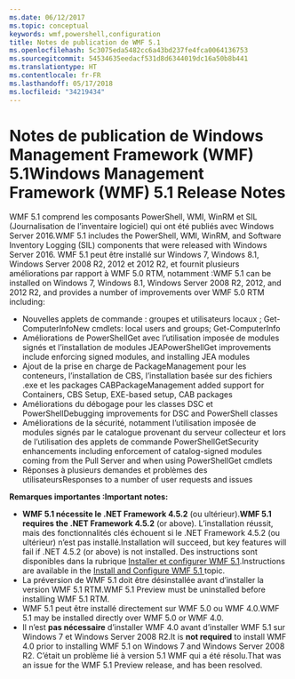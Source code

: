 ```yaml
---
ms.date: 06/12/2017
ms.topic: conceptual
keywords: wmf,powershell,configuration
title: Notes de publication de WMF 5.1
ms.openlocfilehash: 5c3075eda5482cc6a43bd237fe4fca0064136753
ms.sourcegitcommit: 54534635eedacf531d8d6344019dc16a50b8b441
ms.translationtype: HT
ms.contentlocale: fr-FR
ms.lasthandoff: 05/17/2018
ms.locfileid: "34219434"
---
```

# <a name="windows-management-framework-wmf-51-release-notes"></a><span data-ttu-id="7c0f6-103">Notes de publication de Windows Management Framework (WMF) 5.1</span><span class="sxs-lookup"><span data-stu-id="7c0f6-103">Windows Management Framework (WMF) 5.1 Release Notes</span></span> #

<span data-ttu-id="7c0f6-104">WMF 5.1 comprend les composants PowerShell, WMI, WinRM et SIL (Journalisation de l’inventaire logiciel) qui ont été publiés avec Windows Server 2016.</span><span class="sxs-lookup"><span data-stu-id="7c0f6-104">WMF 5.1 includes the PowerShell, WMI, WinRM, and Software Inventory Logging (SIL) components that were released with Windows Server 2016.</span></span>
<span data-ttu-id="7c0f6-105">WMF 5.1 peut être installé sur Windows 7, Windows 8.1, Windows Server 2008 R2, 2012 et 2012 R2, et fournit plusieurs améliorations par rapport à WMF 5.0 RTM, notamment :</span><span class="sxs-lookup"><span data-stu-id="7c0f6-105">WMF 5.1 can be installed on Windows 7, Windows 8.1, Windows Server 2008 R2, 2012, and 2012 R2, and provides a number of improvements over WMF 5.0 RTM including:</span></span>

- <span data-ttu-id="7c0f6-106">Nouvelles applets de commande : groupes et utilisateurs locaux ; Get-ComputerInfo</span><span class="sxs-lookup"><span data-stu-id="7c0f6-106">New cmdlets: local users and groups; Get-ComputerInfo</span></span>
- <span data-ttu-id="7c0f6-107">Améliorations de PowerShellGet avec l’utilisation imposée de modules signés et l’installation de modules JEA</span><span class="sxs-lookup"><span data-stu-id="7c0f6-107">PowerShellGet improvements include enforcing signed modules, and installing JEA modules</span></span>
- <span data-ttu-id="7c0f6-108">Ajout de la prise en charge de PackageManagement pour les conteneurs, l’installation de CBS, l’installation basée sur des fichiers .exe et les packages CAB</span><span class="sxs-lookup"><span data-stu-id="7c0f6-108">PackageManagement added support for Containers, CBS Setup, EXE-based setup, CAB packages</span></span>
- <span data-ttu-id="7c0f6-109">Améliorations du débogage pour les classes DSC et PowerShell</span><span class="sxs-lookup"><span data-stu-id="7c0f6-109">Debugging improvements for DSC and PowerShell classes</span></span>
- <span data-ttu-id="7c0f6-110">Améliorations de la sécurité, notamment l’utilisation imposée de modules signés par le catalogue provenant du serveur collecteur et lors de l’utilisation des applets de commande PowerShellGet</span><span class="sxs-lookup"><span data-stu-id="7c0f6-110">Security enhancements including enforcement of catalog-signed modules coming from the Pull Server and when using PowerShellGet cmdlets</span></span>
- <span data-ttu-id="7c0f6-111">Réponses à plusieurs demandes et problèmes des utilisateurs</span><span class="sxs-lookup"><span data-stu-id="7c0f6-111">Responses to a number of user requests and issues</span></span>

<span data-ttu-id="7c0f6-112">**Remarques importantes :**</span><span class="sxs-lookup"><span data-stu-id="7c0f6-112">**Important notes:**</span></span>

- <span data-ttu-id="7c0f6-113">**WMF 5.1 nécessite le .NET Framework 4.5.2** (ou ultérieur).</span><span class="sxs-lookup"><span data-stu-id="7c0f6-113">**WMF 5.1 requires the .NET Framework 4.5.2** (or above).</span></span> <span data-ttu-id="7c0f6-114">L’installation réussit, mais des fonctionnalités clés échouent si le .NET Framework 4.5.2 (ou ultérieur) n’est pas installé.</span><span class="sxs-lookup"><span data-stu-id="7c0f6-114">Installation will succeed, but key features will fail if .NET 4.5.2 (or above) is not installed.</span></span> <span data-ttu-id="7c0f6-115">Des instructions sont disponibles dans la rubrique [Installer et configurer WMF 5.1](https://msdn.microsoft.com/powershell/wmf/5.1/install-configure).</span><span class="sxs-lookup"><span data-stu-id="7c0f6-115">Instructions are available in the [Install and Configure WMF 5.1 ](https://msdn.microsoft.com/powershell/wmf/5.1/install-configure) topic.</span></span>
- <span data-ttu-id="7c0f6-116">La préversion de WMF 5.1 doit être désinstallée avant d’installer la version WMF 5.1 RTM.</span><span class="sxs-lookup"><span data-stu-id="7c0f6-116">WMF 5.1 Preview must be uninstalled before installing WMF 5.1 RTM.</span></span>
- <span data-ttu-id="7c0f6-117">WMF 5.1 peut être installé directement sur WMF 5.0 ou WMF 4.0.</span><span class="sxs-lookup"><span data-stu-id="7c0f6-117">WMF 5.1 may be installed directly over WMF 5.0 or WMF 4.0.</span></span>
- <span data-ttu-id="7c0f6-118">Il n’est __pas nécessaire__ d’installer WMF 4.0 avant d’installer WMF 5.1 sur Windows 7 et Windows Server 2008 R2.</span><span class="sxs-lookup"><span data-stu-id="7c0f6-118">It is __not required__ to install WMF 4.0 prior to installing WMF 5.1 on Windows 7 and Windows Server 2008 R2.</span></span> <span data-ttu-id="7c0f6-119">C’était un problème lié à version 5.1 WMF qui a été résolu.</span><span class="sxs-lookup"><span data-stu-id="7c0f6-119">That was an issue for the WMF 5.1 Preview release, and has been resolved.</span></span>
